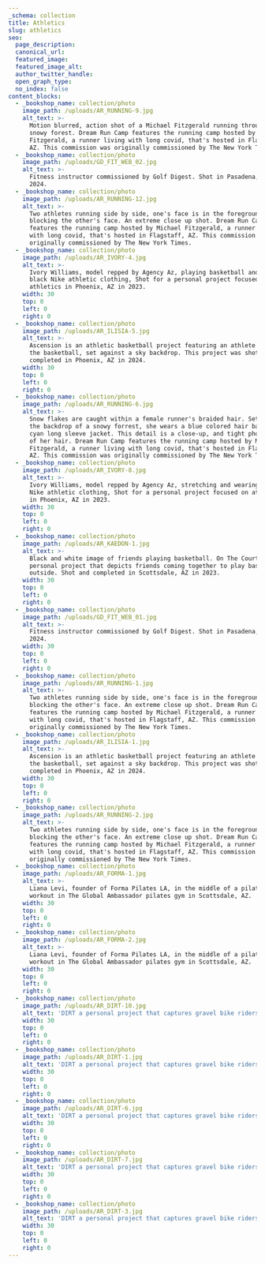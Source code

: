 ```yaml
---
_schema: collection
title: Athletics
slug: athletics
seo:
  page_description:
  canonical_url:
  featured_image:
  featured_image_alt:
  author_twitter_handle:
  open_graph_type:
  no_index: false
content_blocks:
  - _bookshop_name: collection/photo
    image_path: /uploads/AR_RUNNING-9.jpg
    alt_text: >-
      Motion blurred, action shot of a Michael Fitzgerald running through the
      snowy forest. Dream Run Camp features the running camp hosted by Michael
      Fitzgerald, a runner living with long covid, that's hosted in Flagstaff,
      AZ. This commission was originally commissioned by The New York Times.
  - _bookshop_name: collection/photo
    image_path: /uploads/GD_FIT_WEB_02.jpg
    alt_text: >-
      Fitness instructor commissioned by Golf Digest. Shot in Pasadena, CA in
      2024.
  - _bookshop_name: collection/photo
    image_path: /uploads/AR_RUNNING-12.jpg
    alt_text: >-
      Two athletes running side by side, one's face is in the foreground
      blocking the other's face. An extreme close up shot. Dream Run Camp
      features the running camp hosted by Michael Fitzgerald, a runner living
      with long covid, that's hosted in Flagstaff, AZ. This commission was
      originally commissioned by The New York Times.
  - _bookshop_name: collection/photo
    image_path: /uploads/AR_IVORY-4.jpg
    alt_text: >-
      Ivory Williams, model repped by Agency Az, playing basketball and wearing
      black Nike athletic clothing, Shot for a personal project focused on
      athletics in Phoenix, AZ in 2023.
    width: 30
    top: 0
    left: 0
    right: 0
  - _bookshop_name: collection/photo
    image_path: /uploads/AR_ILISIA-5.jpg
    alt_text: >-
      Ascension is an athletic basketball project featuring an athlete dunking
      the basketball, set against a sky backdrop. This project was shot and
      completed in Phoenix, AZ in 2024.
    width: 30
    top: 0
    left: 0
    right: 0
  - _bookshop_name: collection/photo
    image_path: /uploads/AR_RUNNING-6.jpg
    alt_text: >-
      Snow flakes are caught within a female runner's braided hair. Set against
      the backdrop of a snowy forrest, she wears a blue colored hair band and a
      cyan long sleeve jacket. This detail is a close-up, and tight photograph
      of her hair. Dream Run Camp features the running camp hosted by Michael
      Fitzgerald, a runner living with long covid, that's hosted in Flagstaff,
      AZ. This commission was originally commissioned by The New York Times.
  - _bookshop_name: collection/photo
    image_path: /uploads/AR_IVORY-8.jpg
    alt_text: >-
      Ivory Williams, model repped by Agency Az, stretching and wearing black
      Nike athletic clothing, Shot for a personal project focused on athletics
      in Phoenix, AZ in 2023.
    width: 30
    top: 0
    left: 0
    right: 0
  - _bookshop_name: collection/photo
    image_path: /uploads/AR_KAEDON-1.jpg
    alt_text: >-
      Black and white image of friends playing basketball. On The Court was a
      personal project that depicts friends coming together to play basketball
      outside. Shot and completed in Scottsdale, AZ in 2023.
    width: 30
    top: 0
    left: 0
    right: 0
  - _bookshop_name: collection/photo
    image_path: /uploads/GD_FIT_WEB_01.jpg
    alt_text: >-
      Fitness instructor commissioned by Golf Digest. Shot in Pasadena, CA in
      2024.
    width: 30
    top: 0
    left: 0
    right: 0
  - _bookshop_name: collection/photo
    image_path: /uploads/AR_RUNNING-1.jpg
    alt_text: >-
      Two athletes running side by side, one's face is in the foreground
      blocking the other's face. An extreme close up shot. Dream Run Camp
      features the running camp hosted by Michael Fitzgerald, a runner living
      with long covid, that's hosted in Flagstaff, AZ. This commission was
      originally commissioned by The New York Times.
  - _bookshop_name: collection/photo
    image_path: /uploads/AR_ILISIA-1.jpg
    alt_text: >-
      Ascension is an athletic basketball project featuring an athlete dunking
      the basketball, set against a sky backdrop. This project was shot and
      completed in Phoenix, AZ in 2024.
    width: 30
    top: 0
    left: 0
    right: 0
  - _bookshop_name: collection/photo
    image_path: /uploads/AR_RUNNING-2.jpg
    alt_text: >-
      Two athletes running side by side, one's face is in the foreground
      blocking the other's face. An extreme close up shot. Dream Run Camp
      features the running camp hosted by Michael Fitzgerald, a runner living
      with long covid, that's hosted in Flagstaff, AZ. This commission was
      originally commissioned by The New York Times.
  - _bookshop_name: collection/photo
    image_path: /uploads/AR_FORMA-1.jpg
    alt_text: >-
      Liana Levi, founder of Forma Pilates LA, in the middle of a pilates
      workout in The Global Ambassador pilates gym in Scottsdale, AZ.
    width: 30
    top: 0
    left: 0
    right: 0
  - _bookshop_name: collection/photo
    image_path: /uploads/AR_FORMA-2.jpg
    alt_text: >-
      Liana Levi, founder of Forma Pilates LA, in the middle of a pilates
      workout in The Global Ambassador pilates gym in Scottsdale, AZ.
    width: 30
    top: 0
    left: 0
    right: 0
  - _bookshop_name: collection/photo
    image_path: /uploads/AR_DIRT-10.jpg
    alt_text: 'DIRT a personal project that captures gravel bike riders Iceland. '
    width: 30
    top: 0
    left: 0
    right: 0
  - _bookshop_name: collection/photo
    image_path: /uploads/AR_DIRT-1.jpg
    alt_text: 'DIRT a personal project that captures gravel bike riders Iceland. '
    width: 30
    top: 0
    left: 0
    right: 0
  - _bookshop_name: collection/photo
    image_path: /uploads/AR_DIRT-6.jpg
    alt_text: 'DIRT a personal project that captures gravel bike riders Iceland. '
    width: 30
    top: 0
    left: 0
    right: 0
  - _bookshop_name: collection/photo
    image_path: /uploads/AR_DIRT-7.jpg
    alt_text: 'DIRT a personal project that captures gravel bike riders Iceland. '
    width: 30
    top: 0
    left: 0
    right: 0
  - _bookshop_name: collection/photo
    image_path: /uploads/AR_DIRT-3.jpg
    alt_text: 'DIRT a personal project that captures gravel bike riders Iceland. '
    width: 30
    top: 0
    left: 0
    right: 0
---
```

